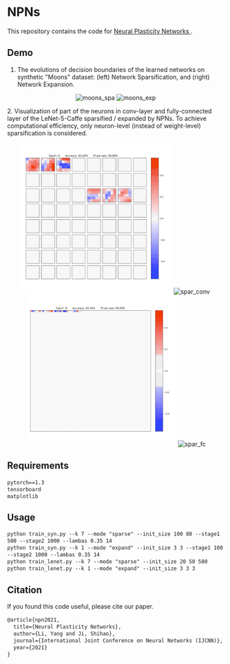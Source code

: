 # NPNs

This repository contains the code for [Neural Plasticity Networks ](https://arxiv.org/abs/1908.08118).

## Demo
1. The evolutions of decision boundaries of the learned networks on synthetic "Moons" dataset: (left) Network Sparsification, and (right) Network Expansion.
<p align="center">
    <img width="350" alt="moons_spa" src="https://github.com/leo-yangli/npns/blob/master/demo/moons_spa.gif?raw=true"/>
    <img width="350" alt="moons_exp" src="https://github.com/leo-yangli/npns/blob/master/demo/moons_exp.gif?raw=true"/>
</p>
2. Visualization of part of the neurons in conv-layer and fully-connected layer of the LeNet-5-Caffe sparsified / expanded by NPNs. To achieve computational efficiency, only neuron-level (instead of weight-level) sparsification is considered.
<p align="center">
    <img width="350" alt="exp_conv" src="https://github.com/leo-yangli/npns/blob/master/demo/exp_conv.gif?raw=true"/>
    <img width="350" alt="spar_conv" src="https://github.com/leo-yangli/npns/blob/master/demo/spar_conv.gif?raw=true"/><br/>
    <img width="350" alt="exp_fc" src="https://github.com/leo-yangli/npns/blob/master/demo/exp_fc.gif?raw=true"/>
    <img width="350" alt="spar_fc" src="https://github.com/leo-yangli/npns/blob/master/demo/spar_fc.gif?raw=true"/>
</p>

## Requirements
    pytorch==1.3
    tensorboard
    matplotlib

## Usage
    python train_syn.py --k 7 --mode "sparse" --init_size 100 80 --stage1 500 --stage2 1000 --lambas 0.35 14
    python train_syn.py --k 1 --mode "expand" --init_size 3 3 --stage1 100 --stage2 1000 --lambas 0.35 14
    python train_lenet.py --k 7 --mode "sparse" --init_size 20 50 500
    python train_lenet.py --k 1 --mode "expand" --init_size 3 3 3
    
        
## Citation
If you found this code useful, please cite our paper.

    @article{npn2021,
      title={Neural Plasticity Networks},
      author={Li, Yang and Ji, Shihao},
      journal={International Joint Conference on Neural Networks (IJCNN)},
      year={2021}
    }
